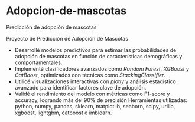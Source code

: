 # Adopcion-de-mascotas
Predicción de adopción de mascotas

Proyecto de Predicción de Adopción de Mascotas
- Desarrollé modelos predictivos para estimar las probabilidades de adopción de mascotas en función de características demográficas y comportamentales. 
- Implementé clasificadores avanzados como *Random Forest*, *XGBoost* y *CatBoost*, optimizados con técnicas como *StackingClassifier*. 
- Utilicé visualizaciones interactivas con *plotly* y análisis estadístico avanzado para identificar factores clave de adopción. 
- Validé el rendimiento del modelo con métricas como F1-score y accuracy, logrando más del 90% de precisión
Herramientas utilizadas: python, numpy, pandas, sklearn, matplotlib, seaborn, scipy, urllib, xgboost, lightgbm, catboost e imblearn.
